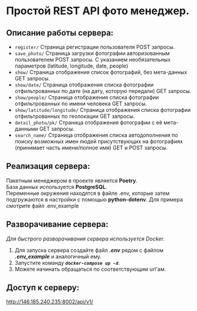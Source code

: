 # Простой REST API фото менеджер.

## Описание работы сервера:


* `register/`
Страница регистрации пользователя POST запросы.
* `save_photo/`
Страница загрузки фотографии авторизованным пользователем POST запросы. С указанием необязательных параметров (latitude,
longitude, date, people) 
* `show/`
Страница отображения список фотографий, без мета-данных GET запросы.
* `show/date/`
Страница отображения списка фотографии отфильтрованных по дате (на дату, которую передали) GET запросы. 
* `show/people/`
Страница отображения списка фотографии отфильтрованных по имени человека GET запросы. 
* `show/latitude/longitude/`
Страница отображения списка фотографии отфильтрованных по геолокации GET запросы. 
* `detail_photo/pk/`
Страница отображения фотографии с её мета-данными GET запросы.
* `search_name/`
Страница отображения списка автодополнения по поиску возможных имен людей присутствующих на фотографиях (принимает часть
имени/полное имя) GET и POST запросы.

## Реализация сервера:

Пакетным менеджером в проекте является **Poetry**. \
База данных используется **PostgreSQL**. \
Переменные окружения находятся в файле .env, которые затем подгружаются в настройки с помощью **python-dotenv**. Для 
примера смотрите файл .env_example


## Разворачивание сервера:

_Для быстрого разворачивания сервера используется Docker._

1. Для запуска сервера создайте файл **_.env_** рядом с файлом **_.env_example_** и аналогичный ему.
2. Запустите команду _**`docker-compose up -d`**_.
3. Можете начинать обращаться по соответствующим url'ам.


## Доступ к серверу:

http://146.185.240.235:8002/api/v1/
